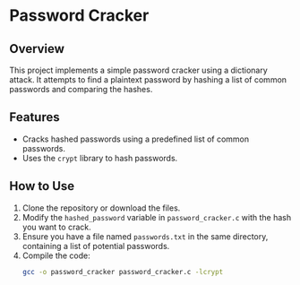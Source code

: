 # Password Cracker

## Overview
This project implements a simple password cracker using a dictionary attack. It attempts to find a plaintext password by hashing a list of common passwords and comparing the hashes.

## Features
- Cracks hashed passwords using a predefined list of common passwords.
- Uses the `crypt` library to hash passwords.

## How to Use
1. Clone the repository or download the files.
2. Modify the `hashed_password` variable in `password_cracker.c` with the hash you want to crack.
3. Ensure you have a file named `passwords.txt` in the same directory, containing a list of potential passwords.
4. Compile the code:
   ```bash
   gcc -o password_cracker password_cracker.c -lcrypt
